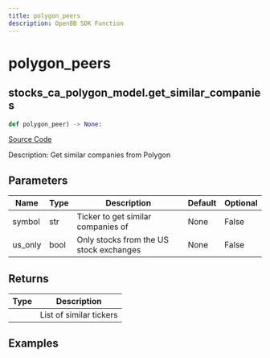 ```yaml
---
title: polygon_peers
description: OpenBB SDK Function
---
```

# polygon_peers

## stocks_ca_polygon_model.get_similar_companies

```python
def polygon_peer) -> None:
```
[Source Code](https://github.com/OpenBB-finance/OpenBBTerminal/tree/main/openbb_terminal/decorators.py#L16)

Description: Get similar companies from Polygon

## Parameters

| Name | Type | Description | Default | Optional |
| ---- | ---- | ----------- | ------- | -------- |
| symbol | str | Ticker to get similar companies of | None | False |
| us_only | bool | Only stocks from the US stock exchanges | None | False |

## Returns

| Type | Description |
| ---- | ----------- |
|  | List of similar tickers |

## Examples

